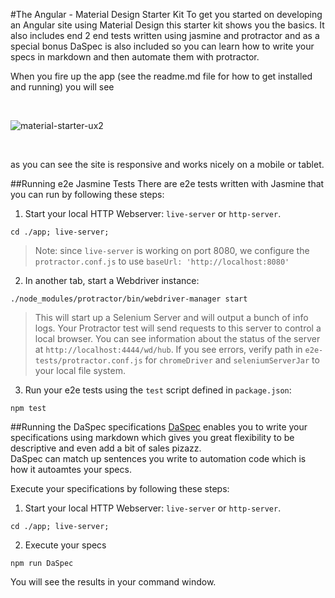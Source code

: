 #The Angular - Material Design Starter Kit
To get you started on developing an Angular site using Material Design this starter kit shows you the basics.  It also includes end 2 end 
tests written using jasmine and protractor and as a special bonus DaSpec is also included so you can learn how to write your 
specs in markdown and then automate them with protractor.

When you fire up the app (see the readme.md file for how to get installed and running) you will see

<br/>

![material-starter-ux2](https://cloud.githubusercontent.com/assets/210413/6448551/70864488-c0e0-11e4-8767-c4e1e4c2f343.png)

<br/>

as you can see the site is responsive and works nicely on a mobile or tablet.

##Running e2e Jasmine Tests
There are e2e tests written with Jasmine that you can run by following these steps:

 1. Start your local HTTP Webserver: `live-server` or `http-server`.

```console
cd ./app; live-server;
```

> Note: since `live-server` is working on port 8080, we configure the `protractor.conf.js` to use
`baseUrl: 'http://localhost:8080'`

 2. In another tab, start a Webdriver instance:
 
```console
./node_modules/protractor/bin/webdriver-manager start
```

>This will start up a Selenium Server and will output a bunch of info logs. Your Protractor test
will send requests to this server to control a local browser. You can see information about the
status of the server at `http://localhost:4444/wd/hub`. If you see errors, verify path in
`e2e-tests/protractor.conf.js` for `chromeDriver` and `seleniumServerJar` to your local file system.

 3. Run your e2e tests using the `test` script defined in `package.json`:
 
```console
npm test
```

##Running the DaSpec specifications
[DaSpec](http://daspec.com/ "DaSpec -- Awesome executable specifications in Markdown") enables you to write your specifications
using markdown which gives you great flexibility to be descriptive and even add a bit of sales pizazz.  
DaSpec can match up sentences you write to automation code which is how it autoamtes your specs.

Execute your specifications by following these steps:

 1. Start your local HTTP Webserver: `live-server` or `http-server`.

```console
cd ./app; live-server;
```
 2. Execute your specs
```
npm run DaSpec
```
You will see the results in your command window.
